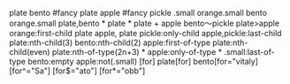 plate
bento
#fancy
plate apple
#fancy pickle
.small
orange.small
bento orange.small
plate,bento
*
plate *
plate + apple
bento～pickle
plate>apple
orange:first-child
plate apple, plate pickle:only-child
apple,pickle:last-child
plate:nth-child(3)
bento:nth-child(2)
apple:first-of-type
plate:nth-child(even)
plate:nth-of-type(2n+3)     *
apple:only-of-type          *
.small:last-of-type
bento:empty
apple:not(.small)
[for]
plate[for]
bento[for="vitaly]
[for^="Sa"]
[for$="ato"]
[for*="obb"]

